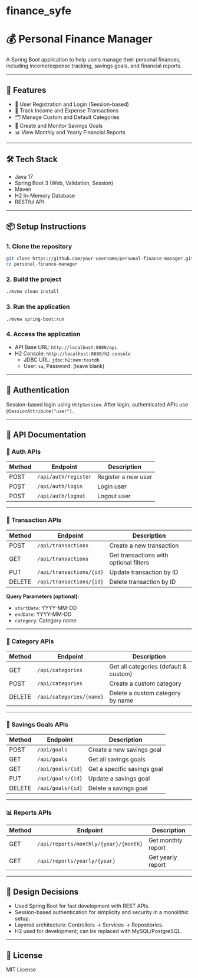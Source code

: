﻿# finance_syfe
# 💰 Personal Finance Manager

A Spring Boot application to help users manage their personal finances, including income/expense tracking, savings goals, and financial reports.

---

## 🚀 Features

- 🔐 User Registration and Login (Session-based)
- 💸 Track Income and Expense Transactions
- 🗂 Manage Custom and Default Categories
- 🎯 Create and Monitor Savings Goals
- 📊 View Monthly and Yearly Financial Reports

---

## 🛠️ Tech Stack

- Java 17
- Spring Boot 3 (Web, Validation, Session)
- Maven
- H2 In-Memory Database
- RESTful API

---

## 📦 Setup Instructions

### 1. Clone the repository

```bash
git clone https://github.com/your-username/personal-finance-manager.git
cd personal-finance-manager
```

### 2. Build the project

```bash
./mvnw clean install
```

### 3. Run the application

```bash
./mvnw spring-boot:run
```

### 4. Access the application

- API Base URL: `http://localhost:8080/api`
- H2 Console: `http://localhost:8080/h2-console`  
  - JDBC URL: `jdbc:h2:mem:testdb`
  - User: `sa`, Password: (leave blank)

---

## 🔐 Authentication

Session-based login using `HttpSession`. After login, authenticated APIs use `@SessionAttribute("user")`.

---

## 🧪 API Documentation

### 👤 Auth APIs

| Method | Endpoint         | Description              |
|--------|------------------|--------------------------|
| POST   | `/api/auth/register` | Register a new user     |
| POST   | `/api/auth/login`    | Login user              |
| POST   | `/api/auth/logout`   | Logout user             |

---

### 💸 Transaction APIs

| Method | Endpoint                    | Description                          |
|--------|-----------------------------|--------------------------------------|
| POST   | `/api/transactions`         | Create a new transaction             |
| GET    | `/api/transactions`         | Get transactions with optional filters |
| PUT    | `/api/transactions/{id}`    | Update transaction by ID             |
| DELETE | `/api/transactions/{id}`    | Delete transaction by ID             |

**Query Parameters (optional):**
- `startDate`: YYYY-MM-DD  
- `endDate`: YYYY-MM-DD  
- `category`: Category name

---

### 📁 Category APIs

| Method | Endpoint                  | Description                         |
|--------|---------------------------|-------------------------------------|
| GET    | `/api/categories`         | Get all categories (default & custom) |
| POST   | `/api/categories`         | Create a custom category            |
| DELETE | `/api/categories/{name}`  | Delete a custom category by name    |

---

### 🎯 Savings Goals APIs

| Method | Endpoint               | Description                         |
|--------|------------------------|-------------------------------------|
| POST   | `/api/goals`           | Create a new savings goal           |
| GET    | `/api/goals`           | Get all savings goals               |
| GET    | `/api/goals/{id}`      | Get a specific savings goal         |
| PUT    | `/api/goals/{id}`      | Update a savings goal               |
| DELETE | `/api/goals/{id}`      | Delete a savings goal               |

---

### 📊 Reports APIs

| Method | Endpoint                          | Description                |
|--------|-----------------------------------|----------------------------|
| GET    | `/api/reports/monthly/{year}/{month}` | Get monthly report     |
| GET    | `/api/reports/yearly/{year}`      | Get yearly report          |

---

## 🧱 Design Decisions

- Used Spring Boot for fast development with REST APIs.
- Session-based authentication for simplicity and security in a monolithic setup.
- Layered architecture: Controllers → Services → Repositories.
- H2 used for development; can be replaced with MySQL/PostgreSQL.

---

## 🧼 License

MIT License
